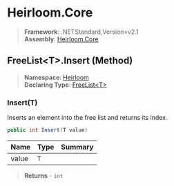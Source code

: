 # Heirloom.Core

> **Framework**: .NETStandard,Version=v2.1  
> **Assembly**: [Heirloom.Core][0]

## FreeList\<T>.Insert (Method)

> **Namespace**: [Heirloom][0]  
> **Declaring Type**: [FreeList\<T>][1]

### Insert(T)

Inserts an element into the free list and returns its index.

```cs
public int Insert(T value)
```

| Name  | Type | Summary |
|-------|------|---------|
| value | `T`  |         |

> **Returns** - `int`

[0]: ../../../Heirloom.Core.md
[1]: ../FreeList[T].md

